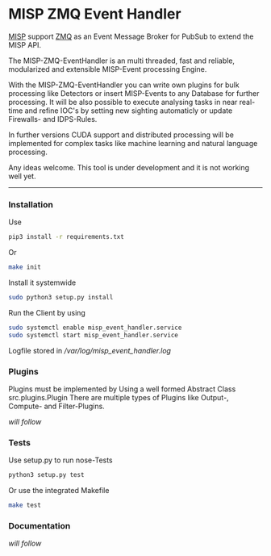 MISP ZMQ Event Handler
========================

[MISP](https://github.com/MISP/MISP) support [ZMQ](http://zguide.zeromq.org/) as an Event Message Broker for PubSub to extend the MISP API.

The MISP-ZMQ-EventHandler is an multi threaded, fast and reliable, modularized and extensible MISP-Event processing Engine. 

With the MISP-ZMQ-EventHandler you can write own plugins for bulk processing like Detectors or insert MISP-Events to any Database for further processing. It will be also possible to execute analysing tasks in near real-time and refine IOC's by setting new sighting automaticly or update Firewalls- and IDPS-Rules.

In further versions CUDA support and distributed processing will be implemented for complex tasks like machine learning and natural language processing. 

Any ideas welcome. This tool is under development and it is not working well yet.

---------------

### Installation

Use

```bash
pip3 install -r requirements.txt
```

Or 

```bash
make init
```

Install it systemwide

```bash
sudo python3 setup.py install
```

Run the Client by using

```bash
sudo systemctl enable misp_event_handler.service
sudo systemctl start misp_event_handler.service
```

Logfile stored in */var/log/misp_event_handler.log*

### Plugins

Plugins must be implemented by Using a well formed Abstract Class src.plugins.Plugin
There are multiple types of Plugins like Output-, Compute- and Filter-Plugins.

*will follow*

### Tests

Use setup.py to run nose-Tests

```bash
python3 setup.py test
```

Or use the integrated Makefile

```bash
make test
```

### Documentation

*will follow*